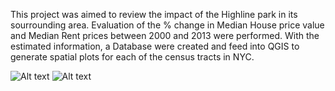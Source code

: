 This project was aimed to review the impact of the Highline park in its sourrounding area.
Evaluation of the % change in Median House price value and Median Rent prices between 2000 and 2013 were performed.
With the estimated information, a Database were created and feed into QGIS to generate spatial plots for each of
the census tracts in NYC. 

![Alt text](Change_in_house_values.jpeg)
![Alt text](Change_in_rent_values.jpeg)
